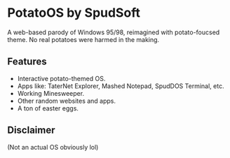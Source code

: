 # PotatoOS by SpudSoft  
A web-based parody of Windows 95/98, reimagined with potato-foucsed theme. No real potatoes were harmed in the making.

## Features  
- Interactive potato-themed OS.
- Apps like: TaterNet Explorer, Mashed Notepad, SpudDOS Terminal, etc.
- Working Minesweeper.
- Other random websites and apps.
- A ton of easter eggs.

## Disclaimer
(Not an actual OS obviously lol)
